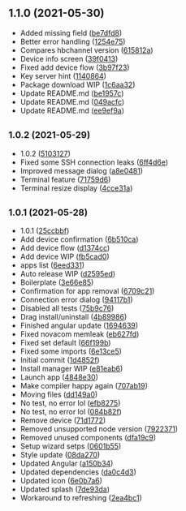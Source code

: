 ## 1.1.0 (2021-05-30)

* Added missing field ([be7dfd8](https://github.com/webosbrew/dev-manager-desktop/commit/be7dfd8))
* Better error handling ([1254e75](https://github.com/webosbrew/dev-manager-desktop/commit/1254e75))
* Compares hbchannel version ([615812a](https://github.com/webosbrew/dev-manager-desktop/commit/615812a))
* Device info screen ([39f0413](https://github.com/webosbrew/dev-manager-desktop/commit/39f0413))
* Fixed add device flow ([3b97f23](https://github.com/webosbrew/dev-manager-desktop/commit/3b97f23))
* Key server hint ([1140864](https://github.com/webosbrew/dev-manager-desktop/commit/1140864))
* Package download WIP ([1c6aa32](https://github.com/webosbrew/dev-manager-desktop/commit/1c6aa32))
* Update README.md ([be1957c](https://github.com/webosbrew/dev-manager-desktop/commit/be1957c))
* Update README.md ([049acfc](https://github.com/webosbrew/dev-manager-desktop/commit/049acfc))
* Update README.md ([ee9ef9a](https://github.com/webosbrew/dev-manager-desktop/commit/ee9ef9a))



## <small>1.0.2 (2021-05-29)</small>

* 1.0.2 ([5103127](https://github.com/webosbrew/dev-manager-desktop/commit/5103127))
* Fixed some SSH connection leaks ([6ff4d6e](https://github.com/webosbrew/dev-manager-desktop/commit/6ff4d6e))
* Improved message dialog ([a8e0481](https://github.com/webosbrew/dev-manager-desktop/commit/a8e0481))
* Terminal feature ([71759d6](https://github.com/webosbrew/dev-manager-desktop/commit/71759d6))
* Terminal resize display ([4cce31a](https://github.com/webosbrew/dev-manager-desktop/commit/4cce31a))



## <small>1.0.1 (2021-05-28)</small>

* 1.0.1 ([25ccbbf](https://github.com/webosbrew/dev-manager-desktop/commit/25ccbbf))
* Add device confirmation ([6b510ca](https://github.com/webosbrew/dev-manager-desktop/commit/6b510ca))
* Add device flow ([d1374cc](https://github.com/webosbrew/dev-manager-desktop/commit/d1374cc))
* Add device WIP ([fb5cad0](https://github.com/webosbrew/dev-manager-desktop/commit/fb5cad0))
* apps list ([6eed331](https://github.com/webosbrew/dev-manager-desktop/commit/6eed331))
* Auto release WIP ([d2595ed](https://github.com/webosbrew/dev-manager-desktop/commit/d2595ed))
* Boilerplate ([3e66e85](https://github.com/webosbrew/dev-manager-desktop/commit/3e66e85))
* Confirmation for app removal ([6709c21](https://github.com/webosbrew/dev-manager-desktop/commit/6709c21))
* Connection error dialog ([94117b1](https://github.com/webosbrew/dev-manager-desktop/commit/94117b1))
* Disabled all tests ([75b9c76](https://github.com/webosbrew/dev-manager-desktop/commit/75b9c76))
* Drag install/uninstall ([4b89986](https://github.com/webosbrew/dev-manager-desktop/commit/4b89986))
* Finished angular update ([1694639](https://github.com/webosbrew/dev-manager-desktop/commit/1694639))
* Fixed novacom memleak ([eb627fd](https://github.com/webosbrew/dev-manager-desktop/commit/eb627fd))
* Fixed set default ([66f199b](https://github.com/webosbrew/dev-manager-desktop/commit/66f199b))
* Fixed some imports ([6e13ce5](https://github.com/webosbrew/dev-manager-desktop/commit/6e13ce5))
* Initial commit ([1d4852f](https://github.com/webosbrew/dev-manager-desktop/commit/1d4852f))
* Install manager WIP ([e81eab6](https://github.com/webosbrew/dev-manager-desktop/commit/e81eab6))
* Launch app ([4848e30](https://github.com/webosbrew/dev-manager-desktop/commit/4848e30))
* Make compiler happy again ([707ab19](https://github.com/webosbrew/dev-manager-desktop/commit/707ab19))
* Moving files ([dd149a0](https://github.com/webosbrew/dev-manager-desktop/commit/dd149a0))
* No test, no error lol ([efb8275](https://github.com/webosbrew/dev-manager-desktop/commit/efb8275))
* No test, no error lol ([084b82f](https://github.com/webosbrew/dev-manager-desktop/commit/084b82f))
* Remove device ([71d1772](https://github.com/webosbrew/dev-manager-desktop/commit/71d1772))
* Removed unsupported node version ([7922371](https://github.com/webosbrew/dev-manager-desktop/commit/7922371))
* Removed unused components ([dfa19c9](https://github.com/webosbrew/dev-manager-desktop/commit/dfa19c9))
* Setup wizard setps ([0601b55](https://github.com/webosbrew/dev-manager-desktop/commit/0601b55))
* Style update ([08da270](https://github.com/webosbrew/dev-manager-desktop/commit/08da270))
* Updated Angular ([a150b34](https://github.com/webosbrew/dev-manager-desktop/commit/a150b34))
* Updated dependencies ([da0c4d3](https://github.com/webosbrew/dev-manager-desktop/commit/da0c4d3))
* Updated icon ([6e0b7a6](https://github.com/webosbrew/dev-manager-desktop/commit/6e0b7a6))
* Updated splash ([7de93da](https://github.com/webosbrew/dev-manager-desktop/commit/7de93da))
* Workaround to refreshing ([2ea4bc1](https://github.com/webosbrew/dev-manager-desktop/commit/2ea4bc1))



